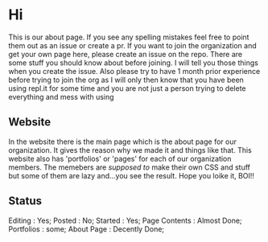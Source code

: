 # Hi
This is our about page. If you see any spelling mistakes feel free to point them out as an issue or create a pr. If you want to join the organization and get your own page here, please create an issue on the repo. There are some stuff you should know about before joining. I will tell you those things when you create the issue. Also please try to have 1 month prior experience before trying to join the org as I will only then know that you have been using repl.it for some time and you are not just a person trying to delete everything and mess with using

## Website
In the website there is the main page which is the about page for our organization. It gives the reason why we made it and things like that. This website also has 'portfolios' or 'pages' for each of our organization members. The memebers are _supposed to_ make their own CSS and stuff but some of them are lazy and...you see the result. Hope you loike it, BOI!!

## Status
Editing : Yes;
Posted : No;
Started : Yes;
Page Contents : Almost Done;
Portfolios : some;
About Page : Decently Done;